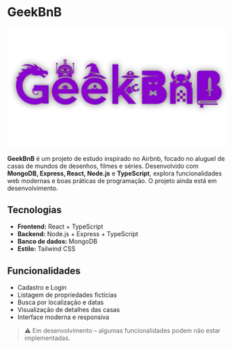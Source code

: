 # GeekBnB

![Logo do GeekBnB](front-end/src/img/Logo.png)

**GeekBnB** é um projeto de estudo inspirado no Airbnb, focado no aluguel de casas de mundos de desenhos, filmes e séries. Desenvolvido com **MongoDB, Express, React, Node.js** e **TypeScript**, explora funcionalidades web modernas e boas práticas de programação. O projeto ainda está em desenvolvimento.

## Tecnologias

- **Frontend:** React + TypeScript  
- **Backend:** Node.js + Express + TypeScript  
- **Banco de dados:** MongoDB  
- **Estilo:** Tailwind CSS

## Funcionalidades

- Cadastro e Login
- Listagem de propriedades fictícias  
- Busca por localização e datas  
- Visualização de detalhes das casas  
- Interface moderna e responsiva  

> ⚠️ Em desenvolvimento – algumas funcionalidades podem não estar implementadas.

